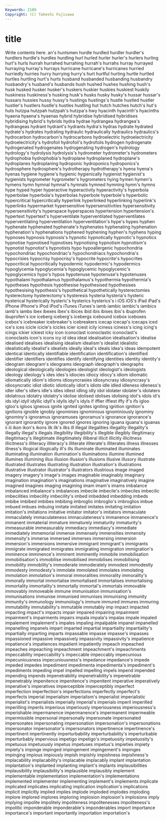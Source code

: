 ```yaml
---
Keywords: 2189 
Copyright: (C) Takeshi Fujisawa
---
```


# title

Write contents here.
an's huntsmen hurdle hurdled
hurdler hurdler's hurdlers hurdle's hurdles hurdling hurl hurled hurler hurler's
hurlers hurling hurl's hurls hurrah hurrahed hurrahing hurrah's hurrahs hurray
hurrayed hurraying hurray's hurrays hurricane hurricane's hurricanes hurried hurriedly hurries
hurry hurrying hurry's hurt hurtful hurting hurtle hurtled hurtles hurtling
hurt's hurts husband husbanded husbanding husbandry husbandry's husband's husbands hush
hushed hushes hushing hush's husk husked husker husker's huskers huskier
huskies huskiest huskily huskiness huskiness's husking husk's husks husky husky's
hussar hussar's hussars hussies hussy hussy's hustings hustings's hustle hustled
hustler hustler's hustlers hustle's hustles hustling hut hutch hutches hutch's
hut's huts hutzpa hutzpah hutzpah's hutzpa's hwy hyacinth hyacinth's hyacinths
hyaena hyaena's hyaenas hybrid hybridise hybridised hybridises hybridising hybrid's hybrids
hydra hydrae hydrangea hydrangea's hydrangeas hydrant hydrant's hydrants hydra's hydras
hydrate hydrated hydrate's hydrates hydrating hydraulic hydraulically hydraulics hydraulics's hydrocarbon
hydrocarbon's hydrocarbons hydroelectric hydroelectricity hydroelectricity's hydrofoil hydrofoil's hydrofoils hydrogen hydrogenate
hydrogenated hydrogenates hydrogenating hydrogen's hydrology hydrology's hydrolysis hydrolysis's hydrometer hydrometer's
hydrometers hydrophobia hydrophobia's hydroplane hydroplaned hydroplane's hydroplanes hydroplaning hydroponic hydroponics
hydroponics's hydrosphere hydrosphere's hydrotherapy hydrotherapy's hyena hyena's hyenas hygiene hygiene's
hygienic hygienically hygienist hygienist's hygienists hygrometer hygrometer's hygrometers hying hymen
hymen's hymens hymn hymnal hymnal's hymnals hymned hymning hymn's hymns
hype hyped hyper hyperactive hyperactivity hyperactivity's hyperbola hyperbolae hyperbola's hyperbolas
hyperbole hyperbole's hyperbolic hypercritical hypercritically hyperlink hyperlinked hyperlinking hyperlink's hyperlinks
hypermarket hypersensitive hypersensitivities hypersensitivity hypersensitivity's hyperspace hyperspaces hypertension hypertension's hypertext
hypertext's hyperventilate hyperventilated hyperventilates hyperventilating hyperventilation hyperventilation's hype's hypes hyphen
hyphenate hyphenated hyphenate's hyphenates hyphenating hyphenation hyphenation's hyphenations hyphened hyphening
hyphen's hyphens hyping hypnoses hypnosis hypnosis's hypnotic hypnotically hypnotic's hypnotics
hypnotise hypnotised hypnotises hypnotising hypnotism hypnotism's hypnotist hypnotist's hypnotists hypo
hypoallergenic hypochondria hypochondriac hypochondriac's hypochondriacs hypochondria's hypocrisies hypocrisy hypocrisy's hypocrite
hypocrite's hypocrites hypocritical hypocritically hypodermic hypodermic's hypodermics hypoglycemia hypoglycemia's hypoglycemic
hypoglycemic's hypoglycemics hypo's hypos hypotenuse hypotenuse's hypotenuses hypothalami hypothalamus hypothalamus's
hypothermia hypothermia's hypotheses hypothesis hypothesise hypothesised hypothesises hypothesising hypothesis's hypothetical
hypothetically hysterectomies hysterectomy hysterectomy's hysteresis hysteria hysteria's hysteric hysterical hysterically
hysteric's hysterics hysterics's i iOS iOS's iPad iPad's iPhone iPhone's
iPod iPod's iTunes iTunes's iamb iambic iambic's iambics iamb's iambs
ibex ibexes ibex's ibices ibid ibis ibises ibis's ibuprofen ibuprofen's
ice iceberg iceberg's icebergs icebound icebox iceboxes icebox's icebreaker icebreaker's
icebreakers icecap icecap's icecaps iced ice's ices icicle icicle's icicles
icier iciest icily iciness iciness's icing icing's icings ickier ickiest
icky icon iconoclast iconoclastic iconoclast's iconoclasts icon's icons icy id
idea ideal idealisation idealisation's idealise idealised idealises idealising idealism idealism's
idealist idealistic idealistically idealist's idealists ideally ideal's ideals idea's ideas
idempotent identical identically identifiable identification identification's identified identifier identifiers identifies
identify identifying identities identity identity's ideogram ideogram's ideograms ideograph ideograph's
ideographs ideological ideologically ideologies ideologist ideologist's ideologists ideology ideology's ides
ides's idiocies idiocy idiocy's idiom idiomatic idiomatically idiom's idioms idiosyncrasies
idiosyncrasy idiosyncrasy's idiosyncratic idiot idiotic idiotically idiot's idiots idle idled
idleness idleness's idler idler's idlers idle's idles idlest idling idly
idol idolater idolater's idolaters idolatrous idolatry idolatry's idolise idolised idolises
idolising idol's idols id's ids idyl idyll idyllic idyll's idylls
idyl's idyls if iffier iffiest iffy if's ifs igloo igloo's
igloos igneous ignite ignited ignites igniting ignition ignition's ignitions ignoble
ignobly ignominies ignominious ignominiously ignominy ignominy's ignoramus ignoramuses ignoramus's ignorance
ignorance's ignorant ignorantly ignore ignored ignores ignoring iguana iguana's iguanas
ii iii ikon ikon's ikons ilk ilk's ilks ill illegal
illegalities illegality illegality's illegally illegal's illegals illegibility illegibility's illegible illegibly
illegitimacy illegitimacy's illegitimate illegitimately illiberal illicit illicitly illicitness illicitness's illiteracy
illiteracy's illiterate illiterate's illiterates illness illnesses illness's illogical illogically ill's
ills illuminate illuminated illuminates illuminating illumination illumination's illuminations illumine illumined
illumines illumining illus illusion illusion's illusions illusive illusory illustrate illustrated
illustrates illustrating illustration illustration's illustrations illustrative illustrator illustrator's illustrators illustrious
image imaged imagery imagery's image's images imaginable imaginably imaginary imagination
imagination's imaginations imaginative imaginatively imagine imagined imagines imaging imagining imam
imam's imams imbalance imbalanced imbalance's imbalances imbecile imbecile's imbeciles imbecilic
imbecilities imbecility imbecility's imbed imbedded imbedding imbeds imbibe imbibed imbibes
imbibing imbroglio imbroglio's imbroglios imbue imbued imbues imbuing imitate imitated
imitates imitating imitation imitation's imitations imitative imitator imitator's imitators immaculate
immaculately immaculateness immaculateness's immanence immanence's immanent immaterial immature immaturely immaturity
immaturity's immeasurable immeasurably immediacy immediacy's immediate immediately immemorial immense immensely
immensities immensity immensity's immerse immersed immerses immersing immersion immersion's immersions
immersive immigrant immigrant's immigrants immigrate immigrated immigrates immigrating immigration immigration's
imminence imminence's imminent imminently immobile immobilisation immobilisation's immobilise immobilised immobilises
immobilising immobility immobility's immoderate immoderately immodest immodestly immodesty immodesty's immolate
immolated immolates immolating immolation immolation's immoral immoralities immorality immorality's immorally
immortal immortalise immortalised immortalises immortalising immortality immortality's immortally immortal's immortals
immovable immovably immoveable immune immunisation immunisation's immunisations immunise immunised immunises
immunising immunity immunity's immunology immunology's immure immured immures immuring immutability
immutability's immutable immutably imp impact impacted impacting impact's impacts impair
impaired impairing impairment impairment's impairments impairs impala impala's impalas impale
impaled impalement impalement's impales impaling impalpable impanel impanelled impanelling impanels
impart imparted impartial impartiality impartiality's impartially imparting imparts impassable impasse
impasse's impasses impassioned impassive impassively impassivity impassivity's impatience impatience's impatiences
impatient impatiently impeach impeached impeaches impeaching impeachment impeachment's impeachments impeccability
impeccability's impeccable impeccably impecunious impecuniousness impecuniousness's impedance impedance's impede impeded
impedes impediment impedimenta impedimenta's impediment's impediments impeding impel impelled impelling
impels impend impended impending impends impenetrability impenetrability's impenetrable impenetrably impenitence
impenitence's impenitent imperative imperatively imperative's imperatives imperceptible imperceptibly imperfect imperfection
imperfection's imperfections imperfectly imperfect's imperfects imperial imperialism imperialism's imperialist imperialistic
imperialist's imperialists imperially imperial's imperials imperil imperilled imperilling imperils imperious
imperiously imperiousness imperiousness's imperishable impermanence impermanence's impermanent impermeable impermissible impersonal
impersonally impersonate impersonated impersonates impersonating impersonation impersonation's impersonations impersonator impersonator's
impersonators impertinence impertinence's impertinent impertinently imperturbability imperturbability's imperturbable imperturbably impervious
impetigo impetigo's impetuosity impetuosity's impetuous impetuously impetus impetuses impetus's impieties
impiety impiety's impinge impinged impingement impingement's impinges impinging impious impiously
impish impishly impishness impishness's implacability implacability's implacable implacably implant implantation
implantation's implanted implanting implant's implants implausibilities implausibility implausibility's implausible implausibly
implement implementable implementation implementation's implementations implemented implementer implementing implement's implements
implicate implicated implicates implicating implication implication's implications implicit implicitly implied
implies implode imploded implodes imploding implore implored implores imploring implosion
implosion's implosions imply implying impolite impolitely impoliteness impolitenesses impoliteness's impolitic
imponderable imponderable's imponderables import importance importance's important importantly importation importation's
